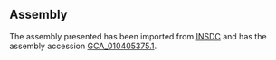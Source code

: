 
Assembly
--------

The assembly presented has been imported from 
[INSDC](http://www.insdc.org) and has the assembly accession
[GCA\_010405375.1](http://www.ebi.ac.uk/ena/data/view/GCA_010405375.1).

